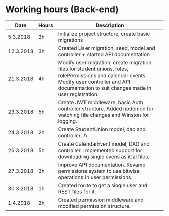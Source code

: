 # Working hours (Back-end)

| Date        | Hours          | Description   |
|-------------|----------------|---------------|
|5.3.2018|3h|Initialize project structure, create basic migrations
|12.3.2018|3h|Created User migration, seed, model and controller + started API documentation|
|21.3.2018|4h|Modify user migration, create migration files for student unions, roles, rolePermissions and calendar events. Modify user controller and API documentation to suit changes made in user registration.|
|23.3.2018|5h|Create JWT middleware, basic Auth controller structure. Added nodemon for watching file changes and Winston for logging.|
|24.3.2018|2h|Create StudentUnion model, dao and controller. A|dded API documentation for student union route and created some REST files for testing the StudentUnion endpoint.|
|26.3.2018|5h|Create CalendarEvent model, DAO and controller. Implemented support for downloading single evens as iCal files.|
|27.3.2018|3h|Improve API documentation. Revamp permissions system to use bitwise operations in user permissions.|
|30.3.2018|1h|Created route to get a single user and REST files for it.|
|1.4.2018|2h|Created permission middleware and modified permission structure.|